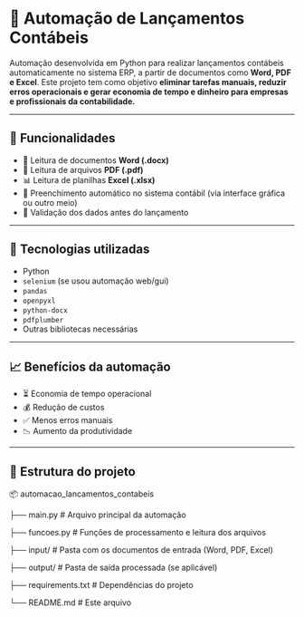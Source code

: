 # 🧾 Automação de Lançamentos Contábeis  

Automação desenvolvida em Python para realizar lançamentos contábeis automaticamente no sistema ERP, a partir de documentos como **Word, PDF e Excel**. Este projeto tem como objetivo **eliminar tarefas manuais, reduzir erros operacionais e gerar economia de tempo e dinheiro para empresas e profissionais da contabilidade.**  

---

## 🚀 Funcionalidades  

- 📄 Leitura de documentos **Word (.docx)**  
- 📑 Leitura de arquivos **PDF (.pdf)**  
- 📊 Leitura de planilhas **Excel (.xlsx)**  
- 🤖 Preenchimento automático no sistema contábil (via interface gráfica ou outro meio)  
- 🔎 Validação dos dados antes do lançamento  

---

## 🔧 Tecnologias utilizadas  

- Python  
- `selenium` (se usou automação web/gui)  
- `pandas`  
- `openpyxl`  
- `python-docx`  
- `pdfplumber`
- Outras bibliotecas necessárias  

---

## 📈 Benefícios da automação  

- ⏳ Economia de tempo operacional  
- 💰 Redução de custos  
- ✅ Menos erros manuais  
- 📉 Aumento da produtividade  

---

## 📂 Estrutura do projeto  

📦 automacao_lancamentos_contabeis

├── main.py # Arquivo principal da automação

├── funcoes.py # Funções de processamento e leitura dos arquivos

├── input/ # Pasta com os documentos de entrada (Word, PDF, Excel)

├── output/ # Pasta de saída processada (se aplicável)

├── requirements.txt # Dependências do projeto

└── README.md # Este arquivo
